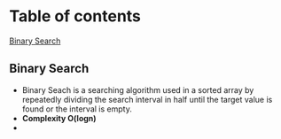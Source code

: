 # Table of contents
[Binary Search](#binary-search)

## Binary Search
- Binary Seach is a searching algorithm used in a sorted array by repeatedly dividing the search interval in half until the target value is found or the interval is empty.
- **Complexity O(logn)**
- 
